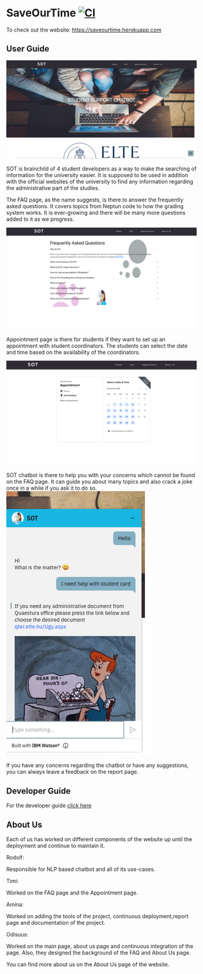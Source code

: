 # SaveOurTime [![CI](https://github.com/odiisus/SaveOurTime/actions/workflows/ci.yml/badge.svg?branch=main)](https://github.com/odiisus/SaveOurTime/actions/workflows/ci.yml)

To check out the website: https://saveourtime.herokuapp.com

## User Guide

![Alt text](/MainPage.png?raw=true "The Main Page")

SOT is brainchild of 4 student developers as a way to make the searching of information for the university easier. It is supposed to be used in addition with the official websites of the university to find any information regarding the administrative part of the studies.

The FAQ page, as the name suggests, is there to answer the frequently asked questions. It covers topics from Neptun code to how the grading system works. It is ever-growing and there will be many more questions added to it as we progress.

![Alt text](/FAQpage.png?raw=true "The FAQ page")

Appointment page is there for students if they want to set up an appointment with student coordinators. The students can select the date and time based on the availability of the coordinators.

![Alt text](/appoint.png?raw=true "The Appointment")

SOT chatbot is there to help you with your concerns which cannot be found on the FAQ page. It can guide you about many topics and also crack a joke once in a while if you ask it to do so.
![Alt text](/Chatbot.png?raw=true "The Chatbot")

If you have any concerns regarding the chatbot or have any suggestions, you can always leave a feedback on the report page. 

## Developer Guide

For the developer guide [click here](source_files/frontend/README.md)

## About Us
Each of us has worked on different components of the website up until the deployment and continue to maintain it.

Rodolf:

Responsible for NLP based chatbot and all of its use-cases.

Timi:

Worked on the FAQ page and the Appointment page.

Amina:

Worked on adding the tools of the project, continuous deployment,report page and documentation of the project.

Odisuus:

Worked on the main page, about us page and continuous integration of the page. Also, they designed the background of the FAQ and About Us page.

You can find more about us on the About Us page of the website.

